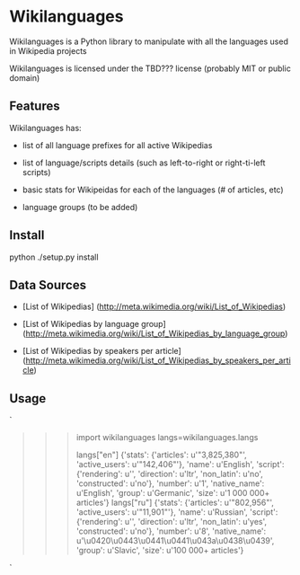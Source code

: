 Wikilanguages
=============

Wikilanguages is a Python library to manipulate with all the languages used in Wikipedia projects

Wikilanguages is licensed under the TBD??? license (probably MIT or public domain)

Features
--------

Wikilanguages has:

- list of all language prefixes for all active Wikipedias

- list of language/scripts details (such as left-to-right or right-ti-left scripts)

- basic stats for Wikipeidas for each of the languages (# of articles, etc)

- language groups (to be added)

Install
-------

python ./setup.py install


Data Sources
------------

* [List of Wikipedias] (http://meta.wikimedia.org/wiki/List_of_Wikipedias)

* [List of Wikipedias by language group] (http://meta.wikimedia.org/wiki/List_of_Wikipedias_by_language_group)

* [List of Wikipedias by speakers per article] (http://meta.wikimedia.org/wiki/List_of_Wikipedias_by_speakers_per_article)

Usage
-----

`
>>> import wikilanguages
>>> langs=wikilanguages.langs
>>> 
>>> langs["en"]
{'stats': {'articles': u'"3,825,380"', 'active_users': u'"142,406"'}, 'name': u'English', 'script': {'rendering': u'', 'direction': u'ltr', 'non_latin': u'no', 'constructed': u'no'}, 'number': u'1', 'native_name': u'English', 'group': u'Germanic', 'size': u'1 000 000+ articles'}
>>> langs["ru"]
{'stats': {'articles': u'"802,956"', 'active_users': u'"11,901"'}, 'name': u'Russian', 'script': {'rendering': u'', 'direction': u'ltr', 'non_latin': u'yes', 'constructed': u'no'}, 'number': u'8', 'native_name': u'\u0420\u0443\u0441\u0441\u043a\u0438\u0439', 'group': u'Slavic', 'size': u'100 000+ articles'}
>>>
` 